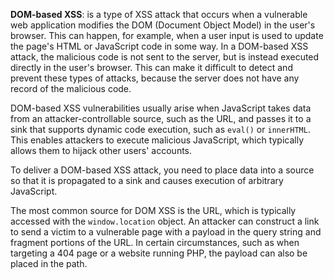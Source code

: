 **DOM-based XSS**: is a type of XSS attack that occurs when a vulnerable web application modifies the DOM (Document Object Model) in the user's browser. This can happen, for example, when a user input is used to update the page's HTML or JavaScript code in some way. In a DOM-based XSS attack, the malicious code is not sent to the server, but is instead executed directly in the user's browser. This can make it difficult to detect and prevent these types of attacks, because the server does not have any record of the malicious code.

DOM-based XSS vulnerabilities usually arise when JavaScript takes data from an attacker-controllable source, such as the URL, and passes it to a sink that supports dynamic code execution, such as `eval()` or `innerHTML`. This enables attackers to execute malicious JavaScript, which typically allows them to hijack other users' accounts.

To deliver a DOM-based XSS attack, you need to place data into a source so that it is propagated to a sink and causes execution of arbitrary JavaScript.

The most common source for DOM XSS is the URL, which is typically accessed with the `window.location` object. An attacker can construct a link to send a victim to a vulnerable page with a payload in the query string and fragment portions of the URL. In certain circumstances, such as when targeting a 404 page or a website running PHP, the payload can also be placed in the path.